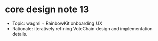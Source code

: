 # core design note 13

- Topic: wagmi + RainbowKit onboarding UX
- Rationale: iteratively refining VoteChain design and implementation details.
